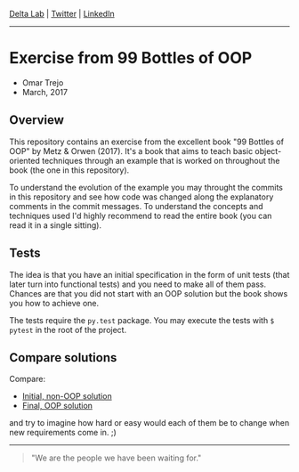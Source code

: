 
[Delta Lab](https://links.deltalab.ai/website) | [Twitter](https://links.deltalab.ai/twitter) | [LinkedIn](https://links.deltalab.ai/linkedin)

---

# Exercise from 99 Bottles of OOP

- Omar Trejo
- March, 2017

## Overview

This repository contains an exercise from the excellent book "99 Bottles
of OOP" by Metz & Orwen (2017). It's a book that aims to teach basic
object-oriented techniques through an example that is worked on
throughout the book (the one in this repository).

To understand the evolution of the example you may throught the commits
in this repository and see how code was changed along the explanatory
comments in the commit messages. To understand the concepts and
techniques used I'd highly recommend to read the entire book (you can
read it in a single sitting).

## Tests

The idea is that you have an initial specification in the form of unit
tests (that later turn into functional tests) and you need to make all
of them pass. Chances are that you did not start with an OOP solution
but the book shows you how to achieve one.

The tests require the `py.test` package. You may execute the tests with
`$ pytest` in the root of the project.

## Compare solutions

Compare:
- [Initial, non-OOP solution](https://github.com/otrenav/bottles/blob/b271edac6d5c2114c7aa6b15569244801d4247dc/bottles.py)
- [Final, OOP solution](https://github.com/otrenav/bottles/blob/master/bottles.py)

and try to imagine how hard or easy would each of them be to change
when new requirements come in. ;)

---

> "We are the people we have been waiting for."
